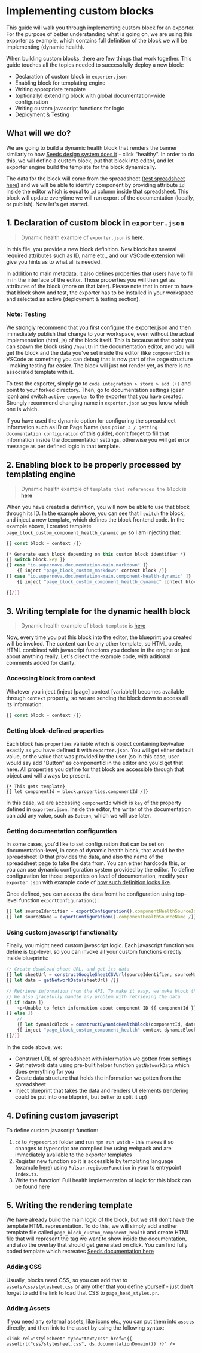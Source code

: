 # Implementing custom blocks

This guide will walk you through implementing custom block for an exporter. For the purpose of better understanding what is going on, we are using this exporter as example, which contains full definition of the block we will be implementing (dynamic health).

When building custom blocks, there are few things that work together. This guide touches all the topics needed to successfully deploy a new block:

- Declaration of custom block in `exporter.json`
- Enabling block for templating engine
- Writing appropriate template
- (optionally) extending block with global documentation-wide configuration
- Writing custom javascript functions for logic
- Deployment & Testing 

## What will we do?

We are going to build a dynamic health block that renders the banner similarly to how [Seeds design system does it](https://seeds.sproutsocial.com/components/banner/) - click "healthy". In order to do this, we will define a custom block, put that block into editor, and let exporter engine build the template for the block dynamically. 

The data for the block will come from the spreadsheet ([test spreadsheet here](https://docs.google.com/spreadsheets/d/1foch4-Dn59cyJlGh6FdfPLi-0-RtyrMg8FkbSAtrPCI/edit#gid=0)) and we will be able to identify component by providing attribute `id` inside the editor which is equal to `id` column inside that spreadsheet. This block will update everytime we will run export of the documentation (locally, or publish). Now let's get started.


## 1. Declaration of custom block in `exporter.json`
> Dynamic health example of `exporter.json` is [here](https://github.com/JiriTrecak/exporter-documentation/blob/master/exporter.json#L215).

In this file, you provide a new block definition. New block has several required attributes such as ID, name etc., and our VSCode extension will give you hints as to what all is needed. 

In addition to main metadata, it also defines properties that users have to fill in in the interface of the editor. Those properties you will then get as attributes of the block (more on that later). Please note that in order to have that block show and test, the exporter has to be installed in your workspace and selected as active (deployment & testing section).

### Note: Testing

We strongly recommend that you first configure the exporter.json and then immediately publish that change to your workspace, even without the actual implementation (html, js) of the block itself. This is because at that point you can spawn the block using `/health` in the documentation editor, and you will get the block and the data you've set inside the editor (like `componentId`) in VSCode as something you can debug that is now part of the page structure - making testing far easier. The block will just not render yet, as there is no associated template with it.

To test the exporter, simply go to `code integration > store > add (+)` and point to your forked directory. Then, go to documentation settings (gear icon) and switch `active exporter` to the exporter that you have created. Strongly recommend changing name in `exporter.json` so you know which one is which.

If you have used the dynamic option for configuring the spreadsheet information such as ID or Page Name (see `point 3 / getting documentation configuration` of this guide), don't forget to fill that information inside the documentation settings, otherwise you will get error message as per defined logic in that template.


## 2. Enabling block to be properly processed by templating engine
> Dynamic health example of `template that references the block` is [here](https://github.com/JiriTrecak/exporter-documentation/blob/master/src/page_body/structure/page_body_structure_block_custom.pr)

When you have created a definition, you will now be able to use that block through its ID. In the example above, you can see that I `switch` the block, and inject a new template, which defines the block frontend code. In the example above, I created template `page_block_custom_component_health_dynamic.pr` so I am injecting that:

```typescript
{[ const block = context /]}

{* Generate each block depending on this custom block identifier *}
{[ switch block.key ]}
{[ case "io.supernova.documentation-main.markdown" ]}
    {[ inject "page_block_custom_markdown" context block /]}
{[ case "io.supernova.documentation-main.component-health-dynamic" ]}         // Your block ID
    {[ inject "page_block_custom_component_health_dynamic" context block /]}  // Injected blueprint defining FE code of the block

{[/]}
```


## 3. Writing template for the dynamic health block
> Dynamic health example of `block template` is [here](https://github.com/JiriTrecak/exporter-documentation/blob/master/src/page_body/structure/blocks_custom/page_block_custom_component_health_dynamic.pr)

Now, every time you put this block into the editor, the blueprint you created will be invoked. The content can be any other template, so HTML code, HTML combined with javascript functions you declare in the engine or just about anything really. Let's disect the example code, with aditional comments added for clarity:

### Accessing block from context

Whatever you inject (inject [page] context [variable]) becomes available through `context` property, so we are sending the block down to access all its information:

```typescript
{[ const block = context /]}
```

### Getting block-defined properties

Each block has `properties` variable which is object containing key/value exactly as you have defined it with `exporter.json`. You will get either default value, or the value that was provided by the user (so in this case, user would say add "Button" as componentId in the editor and you'd get that here. All properties you define for that block are accessible through that object and will always be present.

```
{* This gets template}
{[ let componentId = block.properties.componentId /]}
```

In this case, we are accessing `componentId` which is `key` of the property defined in `exporter.json`. Inside the editor, the writer of the documentation can add any value, such as `Button`, which we will use later.

### Getting documentation configuration

In some cases, you'd like to set configuration that can be set on documentation-level, in case of dynamic health block, that would be the spreadsheet ID that provides the data, and also the name of the spreadsheet page to take the data from. You can either hardcode this, or you can use dynamic configuration system provided by the editor. To define configuration for those properties on level of documentation, modify your `exporter.json` with example code of [how such definition looks like](https://github.com/JiriTrecak/exporter-documentation/blob/master/exporter.json#L180).

Once defined, you can access the data fromt he configuration using top-level function `exportConfiguration()`:

```typescript
{[ let sourceIdentifier = exportConfiguration().componentHealthSourceIdentifier /]}
{[ let sourceName = exportConfiguration().componentHealthSourceName /]}
```

### Using custom javascript functionality

Finally, you might need custom javascript logic. Each javascript function you define is top-level, so you can invoke all your custom functions directly inside blueprints:

```typescript
// Create download sheet URL, and get its data 
{[ let sheetUrl = constructGoogleSheetCSVUrl(sourceIdentifier, sourceName) /]}
{[ let data = getNetworkData(sheetUrl) /]}

// Retrieve information from the API. To make it easy, we make block through javascript API that will have all required information
// We also gracefully handle any problem with retrieving the data
{[ if !data ]}
    <p>Unable to fetch information about component ID {{ componentId }}</p>
{[ else ]}
    // 
    {[ let dynamicBlock = constructDynamicHealthBlock(componentId, data) /]}
    {[ inject "page_block_custom_component_health" context dynamicBlock /]}
{[/]}
```

In the code above, we:

- Construct URL of spreadsheet with information we gotten from settings
- Get network data using pre-built helper function `getNetworkData` which does everything for you
- Create data structure that holds the information we gotten from the spreadsheet
- Inject blueprint that takes the data and renders UI elements (rendering could be put into one bluprint, but better to split it up)


## 4. Defining custom javascript

To define custom javascript function:

1. `cd` to `/typescript` folder and run `npm run watch` - this makes it so changes to typescript are compiled live using webpack and are immediately available to the exporter templates
2. Register new function so it is accessible by templating language (example [here](https://github.com/JiriTrecak/exporter-documentation/blob/master/typescript/src/index.ts)) using `Pulsar.registerFunction` in your ts entrypoint `index.ts`.
3. Write the function! Full health implementation of logic for this block can be found [here](https://github.com/JiriTrecak/exporter-documentation/blob/master/typescript/src/doc_functionality/health.ts)


## 5. Writing the rendering template

We have already build the main logic of the block, but we still don't have the template HTML representation. To do this, we will simply add another template file called `page_block_custom_component_health` and create HTML file that will represent the tag we want to show inside the documentation, and also the overlay that should get generated on click. You can find fully coded template which recreates [Seeds documentation here](https://github.com/JiriTrecak/exporter-documentation/blob/master/src/page_body/structure/blocks_custom/page_block_custom_component_health.pr)

### Adding CSS

Usually, blocks need CSS, so you can add that to `assets/css/stylesheet.css` or any other that you define yourself - just don't forget to add the link to load that CSS to `page_head_styles.pr`.

### Adding Assets

If you need any external assets, like icons etc., you can put them into `assets` directly, and then link to the asset by using the following syntax:

```
<link rel="stylesheet" type="text/css" href="{{ assetUrl("css/stylesheet.css", ds.documentationDomain()) }}" />
``` 


